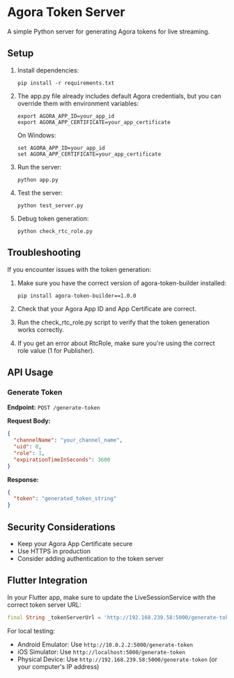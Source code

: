 # Agora Token Server

A simple Python server for generating Agora tokens for live streaming.

## Setup

1. Install dependencies:
   ```
   pip install -r requirements.txt
   ```

2. The app.py file already includes default Agora credentials, but you can override them with environment variables:
   ```
   export AGORA_APP_ID=your_app_id
   export AGORA_APP_CERTIFICATE=your_app_certificate
   ```

   On Windows:
   ```
   set AGORA_APP_ID=your_app_id
   set AGORA_APP_CERTIFICATE=your_app_certificate
   ```

3. Run the server:
   ```
   python app.py
   ```

4. Test the server:
   ```
   python test_server.py
   ```

5. Debug token generation:
   ```
   python check_rtc_role.py
   ```

## Troubleshooting

If you encounter issues with the token generation:

1. Make sure you have the correct version of agora-token-builder installed:
   ```
   pip install agora-token-builder==1.0.0
   ```

2. Check that your Agora App ID and App Certificate are correct.

3. Run the check_rtc_role.py script to verify that the token generation works correctly.

4. If you get an error about RtcRole, make sure you're using the correct role value (1 for Publisher).

## API Usage

### Generate Token

**Endpoint:** `POST /generate-token`

**Request Body:**
```json
{
  "channelName": "your_channel_name",
  "uid": 0,
  "role": 1,
  "expirationTimeInSeconds": 3600
}
```

**Response:**
```json
{
  "token": "generated_token_string"
}
```

## Security Considerations

- Keep your Agora App Certificate secure
- Use HTTPS in production
- Consider adding authentication to the token server

## Flutter Integration

In your Flutter app, make sure to update the LiveSessionService with the correct token server URL:

```dart
final String _tokenServerUrl = 'http://192.168.239.58:5000/generate-token';
```

For local testing:
- Android Emulator: Use `http://10.0.2.2:5000/generate-token`
- iOS Simulator: Use `http://localhost:5000/generate-token`
- Physical Device: Use `http://192.168.239.58:5000/generate-token` (or your computer's IP address)
